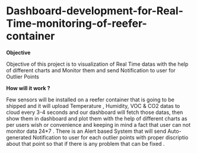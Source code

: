 # Dashboard-development-for-Real-Time-monitoring-of-reefer-container

**Objective** 

Objective of this project is to visualization of Real Time datas with the help of different charts and Monitor them and send Notification to user for Outlier Points

**How will it work ?**

Few sensors will be installed on a reefer container that is  going to be shipped and it will upload Temperature , Humidity, VOC & CO2 datas to cloud  every 3-4 seconds and our dashboard will fetch those datas, then show them in dashboard and plot them with the help of different charts as per users wish or convenience and keeping in mind a fact that user can not monitor data 24*7 . There is an Alert based System that will send Auto-generated Notification to user for each outlier points with proper discriptio about that point so that if there is any problem that can be fixed .


